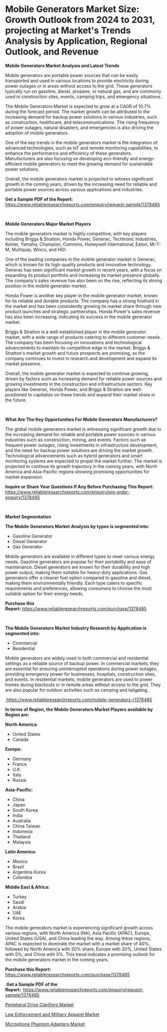<p><h1>Mobile Generators Market Size: Growth Outlook from 2024 to 2031, projecting at Market's Trends Analysis by Application, Regional Outlook, and Revenue</h1></p><p><strong>Mobile Generators Market Analysis and Latest Trends</strong></p>
<p><p>Mobile generators are portable power sources that can be easily transported and used in various locations to provide electricity during power outages or in areas without access to the grid. These generators typically run on gasoline, diesel, propane, or natural gas, and are commonly used in construction sites, events, camping trips, and emergency situations.</p><p>The Mobile Generators Market is expected to grow at a CAGR of 10.7% during the forecast period. The market growth can be attributed to the increasing demand for backup power solutions in various industries, such as construction, healthcare, and telecommunications. The rising frequency of power outages, natural disasters, and emergencies is also driving the adoption of mobile generators.</p><p>One of the key trends in the mobile generators market is the integration of advanced technologies, such as IoT and remote monitoring capabilities, to enhance the performance and efficiency of these generators. Manufacturers are also focusing on developing eco-friendly and energy-efficient mobile generators to meet the growing demand for sustainable power solutions.</p><p>Overall, the mobile generators market is projected to witness significant growth in the coming years, driven by the increasing need for reliable and portable power sources across various applications and industries.</p></p>
<p><strong>Get a Sample PDF of the Report:&nbsp;</strong> <a href="https://www.reliableresearchreports.com/enquiry/request-sample/1378485">https://www.reliableresearchreports.com/enquiry/request-sample/1378485</a></p>
<p>&nbsp;</p>
<p><strong>Mobile Generators Major Market Players</strong></p>
<p><p>The mobile generators market is highly competitive, with key players including Briggs & Stratton, Honda Power, Generac, Techtronic Industries, Kohler, Yamaha, Champion, Cummins, Honeywell International, Eaton, Mi-T-M, Multiquip, Winco, and HGI. </p><p>One of the leading companies in the mobile generator market is Generac, which is known for its high-quality products and innovative technology. Generac has seen significant market growth in recent years, with a focus on expanding its product portfolio and increasing its market presence globally. The company's sales revenue has also been on the rise, reflecting its strong position in the mobile generator market.</p><p>Honda Power is another key player in the mobile generator market, known for its reliable and durable products. The company has a strong foothold in the market and has been consistently growing its market share through new product launches and strategic partnerships. Honda Power's sales revenue has also been increasing, indicating its success in the mobile generator market.</p><p>Briggs & Stratton is a well-established player in the mobile generator market, with a wide range of products catering to different customer needs. The company has been focusing on innovations and technological advancements to maintain its competitive edge in the market. Briggs & Stratton's market growth and future prospects are promising, as the company continues to invest in research and development and expand its market presence.</p><p>Overall, the mobile generator market is expected to continue growing, driven by factors such as increasing demand for reliable power sources and growing investments in the construction and infrastructure sectors. Key players like Generac, Honda Power, and Briggs & Stratton are well-positioned to capitalize on these trends and expand their market share in the future.</p></p>
<p>&nbsp;</p>
<p><strong>What Are The Key Opportunities For Mobile Generators Manufacturers?</strong></p>
<p><p>The global mobile generators market is witnessing significant growth due to the increasing demand for reliable and portable power sources in various industries such as construction, mining, and events. Factors such as frequent power outages, rising investments in infrastructure development, and the need for backup power solutions are driving the market growth. Technological advancements such as hybrid generators and smart monitoring systems are expected to propel the market further. The market is projected to continue its growth trajectory in the coming years, with North America and Asia-Pacific regions showing promising opportunities for market expansion.</p></p>
<p><strong>Inquire or Share Your Questions If Any Before Purchasing This Report:</strong> <a href="https://www.reliableresearchreports.com/enquiry/pre-order-enquiry/1378485">https://www.reliableresearchreports.com/enquiry/pre-order-enquiry/1378485</a></p>
<p>&nbsp;</p>
<p><strong>Market Segmentation</strong></p>
<p><strong>The Mobile Generators Market Analysis by types is segmented into:</strong></p>
<p><ul><li>Gasoline Generator</li><li>Diesel Generator</li><li>Gas Generator</li></ul></p>
<p><p>Mobile generators are available in different types to meet various energy needs. Gasoline generators are popular for their portability and ease of maintenance. Diesel generators are known for their durability and high power output, making them suitable for heavy-duty applications. Gas generators offer a cleaner fuel option compared to gasoline and diesel, making them environmentally friendly. Each type caters to specific requirements and preferences, allowing consumers to choose the most suitable option for their energy needs.</p></p>
<p><strong>Purchase this Report:&nbsp;</strong><a href="https://www.reliableresearchreports.com/purchase/1378485">https://www.reliableresearchreports.com/purchase/1378485</a></p>
<p>&nbsp;</p>
<p><strong>The Mobile Generators Market Industry Research by Application is segmented into:</strong></p>
<p><ul><li>Commercial</li><li>Residential</li></ul></p>
<p><p>Mobile generators are widely used in both commercial and residential settings as a reliable source of backup power. In commercial markets, they are essential for ensuring uninterrupted operations during power outages, providing emergency power for businesses, hospitals, construction sites, and events. In residential markets, mobile generators are used to power homes during blackouts or in remote areas without access to the grid. They are also popular for outdoor activities such as camping and tailgating.</p></p>
<p><a href="https://www.reliableresearchreports.com/mobile-generators-r1378485">&nbsp;https://www.reliableresearchreports.com/mobile-generators-r1378485</a></p>
<p><strong>In terms of Region, the Mobile Generators Market Players available by Region are:</strong></p>
<p>
    <p> <strong> North America: </strong>
        <ul>
            <li>United States</li>
            <li>Canada</li>
        </ul>
        </p> 
    <p> <strong> Europe: </strong>
        <ul>
            <li>Germany</li>
            <li>France</li>
            <li>U.K.</li>
            <li>Italy</li>
            <li>Russia</li>
        </ul>
        </p> 
    <p> <strong> Asia-Pacific: </strong>
        <ul>
            <li>China</li>
            <li>Japan</li>
            <li>South Korea</li>
            <li>India</li>
            <li>Australia</li>
            <li>China Taiwan</li>
            <li>Indonesia</li>
            <li>Thailand</li>
            <li>Malaysia</li>
        </ul>
        </p> 
    <p> <strong> Latin America: </strong>
        <ul>
            <li>Mexico</li>
            <li>Brazil</li>
            <li>Argentina Korea</li>
            <li>Colombia</li>
        </ul>
        </p> 
    <p> <strong> Middle East & Africa: </strong>
        <ul>
            <li>Turkey</li>
            <li>Saudi</li>
            <li>Arabia</li>
            <li>UAE</li>
            <li>Korea</li>
        </ul>
    </p>
    </p>
<p><p>The mobile generators market is experiencing significant growth across various regions, with North America (NA), Asia Pacific (APAC), Europe, United States (USA), and China leading the way. Among these regions, APAC is expected to dominate the market with a market share of 40%, followed by North America with 30% share, Europe with 20%, United States with 5%, and China with 5%. This trend indicates a promising outlook for the mobile generators market in the coming years.</p></p>
<p><strong>Purchase this Report: </strong><a href="https://www.reliableresearchreports.com/purchase/1378485">https://www.reliableresearchreports.com/purchase/1378485</a></p>
<p>&nbsp;<strong>Get a Sample PDF of the Report:&nbsp;&nbsp;</strong><a href="https://www.reliableresearchreports.com/enquiry/request-sample/1378485">https://www.reliableresearchreports.com/enquiry/request-sample/1378485</a></p>
<p><strong></strong></p>
<p><p><a href="https://www.linkedin.com/pulse/peripheral-drive-clarifiers-market-provides-detailed-segmentation-7jdme?trackingId=2ldNjXPKahfsowl8ZVOynw%3D%3D">Peripheral Drive Clarifiers Market</a></p><p><a href="https://www.linkedin.com/pulse/law-enforcement-military-apparel-market-size-furnishes-valuable-syfoe?trackingId=XW%2FDFAkqyrc5mBLI1EAC1g%3D%3D">Law Enforcement and Military Apparel Market</a></p><p><a href="https://www.linkedin.com/pulse/microphone-phantom-adapters-market-size-furnishes-valuable-4mbye?trackingId=LlGIdh3kuH8LTUPJzhtyTQ%3D%3D">Microphone Phantom Adapters Market</a></p></p>